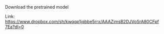 Download the pretrained model


Link: https://www.dropbox.com/sh/kwqqp1jqbbe5rrx/AAAZimsB2DJVoSrA80CFpf7Ea?dl=0
